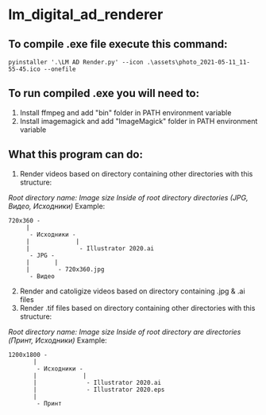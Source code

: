 # lm_digital_ad_renderer

## To compile .exe file execute this command:
```commandline
pyinstaller '.\LM AD Render.py' --icon .\assets\photo_2021-05-11_11-55-45.ico --onefile 
```

## To run compiled .exe you will need to:
1. Install ffmpeg and add "bin" folder in PATH environment variable
2. Install imagemagick and add "ImageMagick" folder in PATH environment variable


## What this program can do:
1. Render videos based on directory containing other directories with this structure:

_Root directory name: Image size
Inside of root directory directories (JPG, Видео, Исходники)_
Example:
```
720x360 -
	 |
	  - Исходники -
	 |             |
	 |              - Illustrator 2020.ai
	  - JPG -
	 |       |
	 |        - 720x360.jpg
	  - Видео
```
2. Render and catoligize videos based on directory containing .jpg & .ai files
3. Render .tif files based on directory containing other directories with this structure:

_Root directory name: Image size
Inside of root directory are directories (Принт, Исходники)_
Example:
```
1200x1800 -
	   |
	    - Исходники - 
	   |             |
	   |              - Illustrator 2020.ai
	   |              - Illustrator 2020.eps
	   |
	    - Принт
```